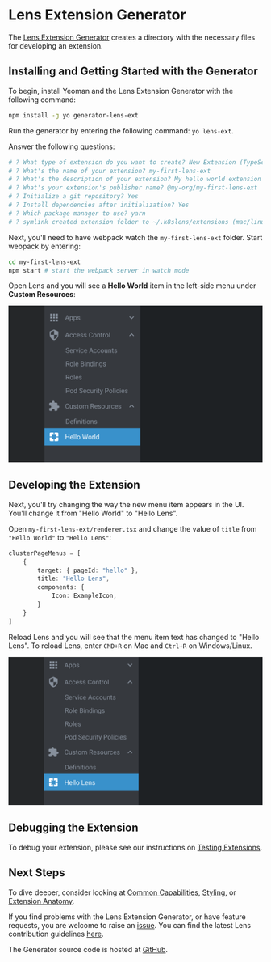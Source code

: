 # Lens Extension Generator

The [Lens Extension Generator](https://github.com/lensapp/generator-lens-ext) creates a directory with the necessary files for developing an extension.

## Installing and Getting Started with the Generator

To begin, install Yeoman and the Lens Extension Generator with the following command:

```bash
npm install -g yo generator-lens-ext
```

Run the generator by entering the following command: `yo lens-ext`.

Answer the following questions:

```bash
# ? What type of extension do you want to create? New Extension (TypeScript)
# ? What's the name of your extension? my-first-lens-ext
# ? What's the description of your extension? My hello world extension
# ? What's your extension's publisher name? @my-org/my-first-lens-ext
# ? Initialize a git repository? Yes
# ? Install dependencies after initialization? Yes
# ? Which package manager to use? yarn
# ? symlink created extension folder to ~/.k8slens/extensions (mac/linux) or :Users\<user>\.k8slens\extensions (windows)? Yes
```

Next, you'll need to have webpack watch the `my-first-lens-ext` folder.
Start webpack by entering:

```bash
cd my-first-lens-ext
npm start # start the webpack server in watch mode
```

Open Lens and you will see a **Hello World** item in the left-side menu under **Custom Resources**:

![Hello World](images/hello-world.png)

## Developing the Extension

Next, you'll try changing the way the new menu item appears in the UI.
You'll change it from "Hello World" to "Hello Lens".

Open `my-first-lens-ext/renderer.tsx` and change the value of `title` from `"Hello World"` to `"Hello Lens"`:

```typescript
clusterPageMenus = [
    {
        target: { pageId: "hello" },
        title: "Hello Lens",
        components: {
            Icon: ExampleIcon,
        }
    }
]
```

Reload Lens and you will see that the menu item text has changed to "Hello Lens".
To reload Lens, enter `CMD+R` on Mac and `Ctrl+R` on Windows/Linux.

![Hello World](images/hello-lens.png)

## Debugging the Extension

To debug your extension, please see our instructions on [Testing Extensions](../testing-and-publishing/testing.md).

## Next Steps

To dive deeper, consider looking at [Common Capabilities](../capabilities/common-capabilities.md), [Styling](../capabilities/styling.md), or [Extension Anatomy](anatomy.md).

If you find problems with the Lens Extension Generator, or have feature requests, you are welcome to raise an [issue](https://github.com/lensapp/generator-lens-ext/issues).
You can find the latest Lens contribution guidelines [here](https://docs.k8slens.dev/latest/contributing).

The Generator source code is hosted at [GitHub](https://github.com/lensapp/generator-lens-ext).
